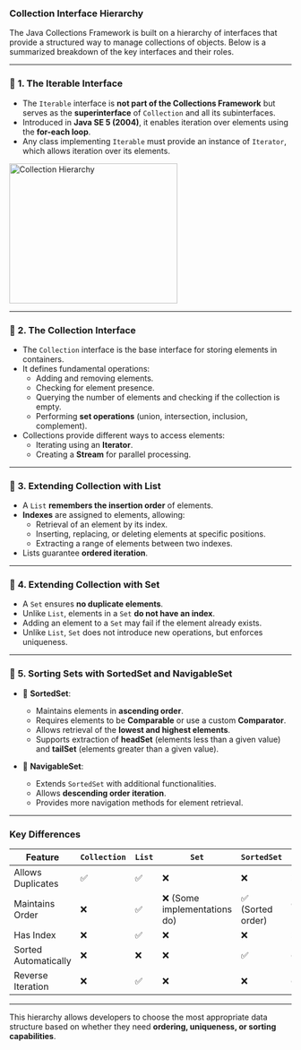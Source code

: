 ### **Collection Interface Hierarchy**

The Java Collections Framework is built on a hierarchy of interfaces that provide a structured way to manage collections of objects. Below is a summarized breakdown of the key interfaces and their roles.

---

### 🔹 **1. The Iterable Interface**
- The `Iterable` interface is **not part of the Collections Framework** but serves as the **superinterface** of `Collection` and all its subinterfaces.
- Introduced in **Java SE 5 (2004)**, it enables iteration over elements using the **for-each loop**.
- Any class implementing `Iterable` must provide an instance of `Iterator`, which allows iteration over its elements.


<img src="https://github.com/user-attachments/assets/c4efc34e-4440-443d-99c2-588871d8773c" alt="Collection Hierarchy" width="300" height="250">

---

### 🔹 **2. The Collection Interface**
- The `Collection` interface is the base interface for storing elements in containers.
- It defines fundamental operations:
  - Adding and removing elements.
  - Checking for element presence.
  - Querying the number of elements and checking if the collection is empty.
  - Performing **set operations** (union, intersection, inclusion, complement).
- Collections provide different ways to access elements:
  - Iterating using an **Iterator**.
  - Creating a **Stream** for parallel processing.

---

### 🔹 **3. Extending Collection with List**
- A `List` **remembers the insertion order** of elements.
- **Indexes** are assigned to elements, allowing:
  - Retrieval of an element by its index.
  - Inserting, replacing, or deleting elements at specific positions.
  - Extracting a range of elements between two indexes.
- Lists guarantee **ordered iteration**.

---

### 🔹 **4. Extending Collection with Set**
- A `Set` ensures **no duplicate elements**.
- Unlike `List`, elements in a `Set` **do not have an index**.
- Adding an element to a `Set` may fail if the element already exists.
- Unlike `List`, `Set` does not introduce new operations, but enforces uniqueness.

---

### 🔹 **5. Sorting Sets with SortedSet and NavigableSet**
- 📌 **SortedSet**:
  - Maintains elements in **ascending order**.
  - Requires elements to be **Comparable** or use a custom **Comparator**.
  - Allows retrieval of the **lowest and highest elements**.
  - Supports extraction of **headSet** (elements less than a given value) and **tailSet** (elements greater than a given value).

- 📌 **NavigableSet**:
  - Extends `SortedSet` with additional functionalities.
  - Allows **descending order iteration**.
  - Provides more navigation methods for element retrieval.

---

### **Key Differences**
| Feature        | `Collection` | `List`  | `Set`   | `SortedSet` | `NavigableSet` |
|---------------|-------------|---------|---------|-------------|---------------|
| Allows Duplicates | ✅ | ✅ | ❌ | ❌ | ❌ |
| Maintains Order | ❌ | ✅ | ❌ (Some implementations do) | ✅ (Sorted order) | ✅ (Sorted & Navigable) |
| Has Index | ❌ | ✅ | ❌ | ❌ | ❌ |
| Sorted Automatically | ❌ | ❌ | ❌ | ✅ | ✅ |
| Reverse Iteration | ❌ | ✅ | ❌ | ❌ | ✅ |

---

This hierarchy allows developers to choose the most appropriate data structure based on whether they need **ordering, uniqueness, or sorting capabilities**.
